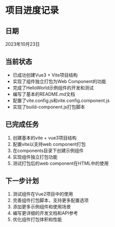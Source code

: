 # 项目进度记录

## 日期
2023年10月23日

## 当前状态
- 已成功创建Vue3 + Vite项目结构
- 实现了组件独立打包为Web Component的功能
- 完成了HelloWorld示例组件的开发和测试
- 编写了基本的README.md文档
- 配置了vite.config.js和vite.config.component.js
- 实现了build-component.js打包脚本

## 已完成任务
1. 创建基本的vite + vue3项目结构
2. 配置vite以支持web component打包
3. 在components目录下创建示例组件
4. 实现组件独立打包功能
5. 测试打包后的web component在HTML中的使用

## 下一步计划
1. 测试组件在Vue2项目中的使用
2. 完善组件打包脚本，支持更多配置选项
3. 添加更多示例组件和使用场景
4. 编写更详细的开发文档和API参考
5. 优化组件打包体积和性能